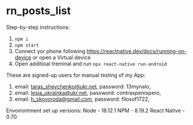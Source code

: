 # rn_posts_list

Step-by-step instructions: 
1. `npm i`
2. `npm start`
4. Connect yor phone following https://reactnative.dev/docs/running-on-device or open a Virtual device
3. Open additioal treminal and run `npx react-native run-android`


These are signed-up users for manual testing of my App:
1. email: taras_shevchenko@ukr.net, password: 13mynalo,
2. email: lesia_ukrainka@ukr.net, password: contraspemspero,
3. email: h_skovoroda@gmail.com, password: filosof1722,

Envoirontment set up versions:
Node - 18.12.1
NPM - 8.19.2
React Native - 0.70